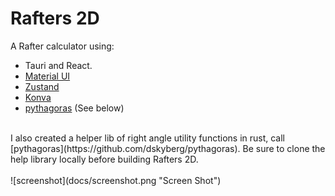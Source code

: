 # Rafters 2D

A Rafter calculator using:
- Tauri and React.
- [Material UI](https://mui.com/material-ui/)
- [Zustand](https://zustand.docs.pmnd.rs/getting-started/introduction)
- [Konva](https://konvajs.org/)
- [pythagoras](https://github.com/dskyberg/pythagoras) (See below)

<br/>
I also created a helper lib of right angle utility functions in rust, call [pythagoras](https://github.com/dskyberg/pythagoras).  Be sure to clone the help library locally before building Rafters 2D.
<br/>
<br/>
![screenshot](docs/screenshot.png "Screen Shot")
